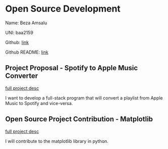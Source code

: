 # Open Source Development

Name: Beza Amsalu

UNI: baa2159

Github: [link](https://github.com/Beza4598)

Github README: [link](https://github.com/Beza4598/Beza4598/blob/a2c5ac7ac8e7a74e59a333c29794895680303164/README.md)



## Project Proposal - Spotify to Apple Music Converter

[full project desc](./spotify_to_apple.md)

I want to develop a full-stack program that will convert a playlist from Apple Music to Spotify and vice-versa. 

## Open Source Project Contribution - Matplotlib

[full project desc](https://github.com/Beza4598/project-proposals-s2023/blob/main/project_contribution.md)

I will contribute to the matplotlib library in python.
